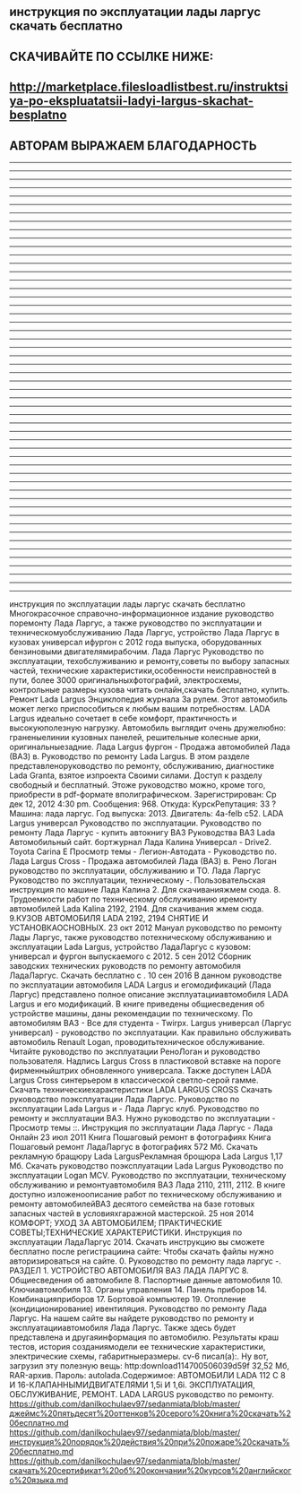 инструкция по эксплуатации лады ларгус скачать бесплатно
--------------------------------------------------
СКАЧИВАЙТЕ ПО ССЫЛКЕ НИЖЕ:
--------------------------------------------------
http://marketplace.filesloadlistbest.ru/instruktsiya-po-ekspluatatsii-ladyi-largus-skachat-besplatno
--------------------------------------------------
АВТОРАМ ВЫРАЖАЕМ БЛАГОДАРНОСТЬ
--------------------------------------------------
--------------------------------------------------
--------------------------------------------------
--------------------------------------------------
--------------------------------------------------
--------------------------------------------------
--------------------------------------------------
--------------------------------------------------
--------------------------------------------------
--------------------------------------------------
--------------------------------------------------
--------------------------------------------------
--------------------------------------------------
--------------------------------------------------
--------------------------------------------------
--------------------------------------------------
--------------------------------------------------
--------------------------------------------------
--------------------------------------------------
--------------------------------------------------
--------------------------------------------------
--------------------------------------------------
--------------------------------------------------
--------------------------------------------------
--------------------------------------------------
--------------------------------------------------
--------------------------------------------------
--------------------------------------------------
--------------------------------------------------
--------------------------------------------------
--------------------------------------------------
--------------------------------------------------
--------------------------------------------------
--------------------------------------------------
--------------------------------------------------
--------------------------------------------------
--------------------------------------------------
--------------------------------------------------
--------------------------------------------------
--------------------------------------------------
--------------------------------------------------
--------------------------------------------------
--------------------------------------------------
--------------------------------------------------
--------------------------------------------------
--------------------------------------------------
--------------------------------------------------
--------------------------------------------------
--------------------------------------------------
--------------------------------------------------
--------------------------------------------------
--------------------------------------------------
--------------------------------------------------
инструкция по эксплуатации лады ларгус скачать бесплатно Многокрасочное справочно-информационное издание руководство поремонту Лада Ларгус, а также руководство по эксплуатации и техническомуобслуживанию Лада Ларгус, устройство Лада Ларгус в кузовах универсал ифургон с 2012 года выпуска, оборудованных бензиновыми двигателямирабочим. Лада Ларгус Руководство по эксплуатации, техобслуживанию и ремонту,советы по выбору запасных частей, технические характеристики,особенности  неисправностей в пути, более 3000 оригинальныхфотографий, электросхемы, контрольные размеры кузова читать онлайн,скачать бесплатно, купить. Ремонт Lada Largus  Энциклопедия журнала За рулем. Этот автомобиль может легко приспособиться к любым вашим потребностям. LADA Largus идеально сочетает в себе комфорт, практичность и высокуюполезную нагрузку. Автомобиль выглядит очень дружелюбно: граненыелинии кузовных панелей, решительные колесные арки, оригинальныезадние. Лада Largus фургон - Продажа автомобилей Лада (ВАЗ) в. Руководство по ремонту Lada Largus. В этом разделе представленоруководство по ремонту, обслуживанию, диагностике Lada Granta, взятое изпроекта Своими силами. Доступ к разделу свободный и бесплатный. Этоже руководство можно, кроме того, приобрести в pdf-формате вполиграфическом. Зарегистрирован: Ср дек 12, 2012 4:30 pm. Сообщения: 968. Откуда: КурскРепутация: 33  ?  Машина: лада ларгус. Год выпуска: 2013. Двигатель: 4a-felb с52. LADA Largus универсал  Руководство по эксплуатации. Руководство по ремонту Лада Ларгус - купить автокнигу ВАЗ
Руководства ВАЗ  Lada  Автомобильный сайт. бортжурнал Лада Калина Универсал - Drive2. Toyota Carina E  Просмотр темы - Легион-Автодата - Руководство по. Лада Largus Cross - Продажа автомобилей Лада (ВАЗ) в. Рено Логан руководство по эксплуатации, обслуживанию и ТО. Лада Ларгус Руководство по эксплуатации, техническому  -. Пользовательская инструкция по машине Лада Калина 2. Для скачиванияжмем сюда. 8. Трудоемкости работ по техническому обслуживанию иремонту автомобилей Lada Kalina 2192, 2194. Для скачивания жмем сюда. 9.КУЗОВ АВТОМОБИЛЯ LADA 2192, 2194  СНЯТИЕ И УСТАНОВКАОСНОВНЫХ. 23 окт 2012  Мануал руководство по ремонту Лады Ларгус, также руководство потехническому обслуживанию и эксплуатации Lada Largus, устройство ЛадаЛаргус с кузовом: универсал и фургон выпускаемого с 2012. 5 сен 2012  Сборник заводских технических руководств по ремонту автомобиля ЛадаЛаргус. Скачать бесплатно с .
10 сен 2016  В данном руководстве по эксплуатации автомобиля LADA Largus и егомодификаций (Лада Ларгус) представлено полное описание эксплуатацииавтомобиля LADA Largus и его модификаций. В книге приведены общиесведения об устройстве машины, даны рекомендации по техническому. По автомобилям ВАЗ - Все для студента - Twirpx. Largus универсал (Ларгус универсал) - руководство по эксплуатации. Как правильно обслуживать автомобиль Renault Logan, проводитьтехническое обслуживание. Читайте руководство по эксплуатации РеноЛоган и руководство пользователя. Надпись Largus Cross в пластиковой вставке на пороге  фирменныйштрих обновленного универсала. Также доступен LADA Largus Cross синтерьером в классической светло-серой гамме. Скачать техническиехарактеристики LADA LARGUS CROSS  Скачать руководство поэксплуатации Лада Ларгус. Руководство по эксплуатации Lada Largus и  - Лада Ларгус клуб. Руководство по ремонту и эксплуатации ВАЗ. Нужно руководство по эксплуатации - Просмотр темы ::. Инструкция по эксплуатации Лада Ларгус - Лада Онлайн
23 июл 2011  Книга Пошаговый ремонт в фотографиях Книга Пошаговый ремонт ЛадаЛаргус в фотографиях 572 Мб. Скачать рекламную бращюру Lada LargusРекламная брoщюра Lada Largus 1,17 Мб. Скачать руководство поэксплуатации Lada Largus Руководство по эксплуатации Logan MCV. Руководство по эксплуатации, техническому обслуживанию и ремонтуавтомобиля ВАЗ Лада 2110, 2111, 2112. В книге доступно изложеноописание работ по техническому обслуживанию и ремонту автомобилейВАЗ десятого семейства на базе готовых запасных частей в условияхгаражной мастерской. 25 ноя 2014  КОМФОРТ; УХОД ЗА АВТОМОБИЛЕМ; ПРАКТИЧЕСКИЕ СОВЕТЫ;ТЕХНИЧЕСКИЕ ХАРАКТЕРИСТИКИ. Инструкция по эксплуатации ЛадаЛаргус 2014. Скачать инструкцию вы сможете бесплатно после регистрациина сайте: Чтобы скачать файлы нужно авторизироваться на сайте. 0. Руководство по ремонту лада ларгус -. РАЗДЕЛ 1. УСТРОЙСТВО АВТОМОБИЛЯ ВАЗ ЛАДА ЛАРГУС 8. Общиесведения об автомобиле 8. Паспортные данные автомобиля 10. Ключиавтомобиля 13. Органы управления 14. Панель приборов 14. Комбинацияприборов 17. Бортовой компьютер 19. Отопление (кондиционирование) ивентиляция. Руководство по ремонту Лада Ларгус. На нашем сайте вы найдете руководство по ремонту и эксплуатацииавтомобиля Лада Ларгус. Также здесь будет представлена и другаяинформация по автомобилю. Результаты краш тестов, история созданиямодели ее технические характеристики, электрические схемы, габаритныеразмеры. cv-6 писал(а):. Ну вот, загрузил эту полезную вещь: http:download114700506039d59f 32,52 Мб, RAR-архив. Пароль: autolada.Содержимое: АВТОМОБИЛИ LADA 112 С 8 И 16-КЛАПАННЫМИДВИГАТЕЛЯМИ 1,5i И 1,6i. ЭКСПЛУАТАЦИЯ, ОБСЛУЖИВАНИЕ, РЕМОНТ. LADA LARGUS руководство по ремонту.
https://github.com/danilkochulaev97/sedanmiata/blob/master/джеймс%20пятьдесят%20оттенков%20серого%20книга%20скачать%20бесплатно.md
https://github.com/danilkochulaev97/sedanmiata/blob/master/инструкция%20порядок%20действия%20при%20пожаре%20скачать%20бесплатно.md
https://github.com/danilkochulaev97/sedanmiata/blob/master/скачать%20сертификат%20об%20окончании%20курсов%20английского%20языка.md